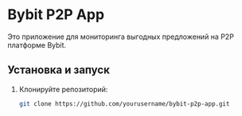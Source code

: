 # Bybit P2P App

Это приложение для мониторинга выгодных предложений на P2P платформе Bybit.

## Установка и запуск

1. Клонируйте репозиторий:
   ```bash
   git clone https://github.com/yourusername/bybit-p2p-app.git

